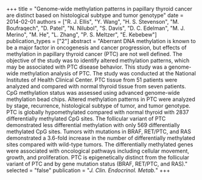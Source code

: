 +++
title = "Genome-wide methylation patterns in papillary thyroid cancer are distinct based on histological subtype and tumor genotype"
date = 2014-02-01
authors = ["R. J. Ellis", "Y. Wang", "H. S. Stevenson", "M. Boufraqech", "D. Patel", "N. Nilubol", "S. Davis", "D. C. Edelman", "M. J. Merino", "M. He", "L. Zhang", "P. S. Meltzer", "E. Kebebew"]
publication_types = ["2"]
abstract = "Aberrant DNA methylation is known to be a major factor in oncogenesis and cancer progression, but effects of methylation in papillary thyroid cancer (PTC) are not well defined. The objective of the study was to identify altered methylation patterns, which may be associated with PTC disease behavior. This study was a genome-wide methylation analysis of PTC. The study was conducted at the National Institutes of Health Clinical Center. PTC tissue from 51 patients were analyzed and compared with normal thyroid tissue from seven patients. CpG methylation status was assessed using advanced genome-wide methylation bead chips. Altered methylation patterns in PTC were analyzed by stage, recurrence, histological subtype of tumor, and tumor genotype. PTC is globally hypomethylated compared with normal thyroid with 2837 differentially methylated CpG sites. The follicular variant of PTC demonstrated less differential methylation with only 569 differentially methylated CpG sites. Tumors with mutations in BRAF, RET/PTC, and RAS demonstrated a 3.6-fold increase in the number of differentially methylated sites compared with wild-type tumors. The differentially methylated genes were associated with oncological pathways including cellular movement, growth, and proliferation. PTC is epigenetically distinct from the follicular variant of PTC and by gene mutation status (BRAF, RET/PTC, and RAS)."
selected = "false"
publication = "*J. Clin. Endocrinol. Metab.*"
+++

